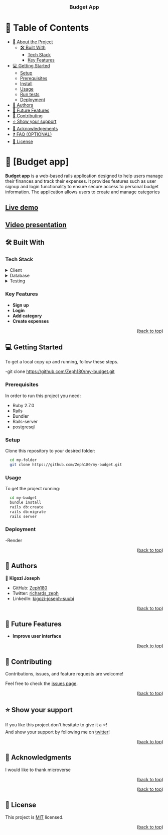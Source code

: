 <div align="center">

  <h3><b>Budget App</b></h3>

</div>

<!-- TABLE OF CONTENTS -->

# 📗 Table of Contents

- [📖 About the Project](#about-project)
  - [🛠 Built With](#built-with)
    - [Tech Stack](#tech-stack)
    - [Key Features](#key-features)
- [💻 Getting Started](#getting-started)
  - [Setup](#setup)
  - [Prerequisites](#prerequisites)
  - [Install](#install)
  - [Usage](#usage)
  - [Run tests](#run-tests)
  - [Deployment](#triangular_flag_on_post-deployment)
- [👥 Authors](#authors)
- [🔭 Future Features](#future-features)
- [🤝 Contributing](#contributing)
- [⭐️ Show your support](#support)
- [🙏 Acknowledgements](#acknowledgements)
- [❓ FAQ (OPTIONAL)](#faq)
- [📝 License](#license)

<!-- PROJECT DESCRIPTION -->

# 📖 [Budget app] <a name="about-project"></a>

**Budget app** is a web-based rails application designed to help users manage their finances and track their expenses. It provides features such as user signup and login functionality to ensure secure access to personal budget information. The application allows users to create and manage categories


## <a href="https://my-budget-0gkf.onrender.com/">Live demo</a>
## <a href="https://drive.google.com/file/d/1EGKCqp8kGCJ252Su51makYTY0M9BV8cn/view?usp=sharing">Video presentation</a>


## 🛠 Built With <a name="built-with"></a>

### Tech Stack <a name="tech-stack"></a>

<details>
  <summary>Client</summary>
  <ul>
    <li><a href="">Ruby</a></li>
    <li><a>CSS</a></li>
    <li><a>Rails</a></li>
  </ul>
</details>

<details>
  <summary>Database</summary>
  <ul>
    <li>Postgres</li>
  </ul>
</details>

<details>
  <summary>Testing</summary>
  <ul>
    <li>Rspec</li>
    <li>Capybara</li>
  </ul>
</details>


<!-- Features -->

### Key Features <a name="key-features"></a>

- **Sign up**
- **Login**
- **Add category**
- **Create expenses**

<p align="right">(<a href="#readme-top">back to top</a>)</p>

<!-- GETTING STARTED -->

## 💻 Getting Started <a name="getting-started"></a>

To get a local copy up and running, follow these steps.

-git clone https://github.com/Zeph180/my-budget.git

### Prerequisites

In order to run this project you need:

- Ruby 2.7.0
- Rails
- Bundler
- Rails-server
- postgresql

### Setup

Clone this repository to your desired folder:


```sh
  cd my-folder
  git clone https://github.com/Zeph180/my-budget.git
```

### Usage

To get the project running:


```sh
  cd my-budget
  bundle install
  rails db:create
  rails db:migrate
  rails server
```

### Deployment
-Render

<p align="right">(<a href="#readme-top">back to top</a>)</p>

<!-- AUTHORS -->

## 👥 Authors <a name="authors"></a>

👤 **Kigozi Joseph**

- GitHub: [Zeph180](https://github.com/zeph180)
- Twitter: [richards_zeph](https://twitter.com/richardszeph)
- LinkedIn: [kigozi-joseph-suubi](https://linkedin.com/in/kigozijosephsuubi)

<p align="right">(<a href="#readme-top">back to top</a>)</p>

<!-- FUTURE FEATURES -->

## 🔭 Future Features <a name="future-features"></a>

- **Improve user interface**

<p align="right">(<a href="#readme-top">back to top</a>)</p>

<!-- CONTRIBUTING -->

## 🤝 Contributing <a name="contributing"></a>

Contributions, issues, and feature requests are welcome!

Feel free to check the [issues page](../../issues/).

<p align="right">(<a href="#readme-top">back to top</a>)</p>

<!-- SUPPORT -->

## ⭐️ Show your support <a name="support"></a>

If you like this project don't hesitate to give it a ⭐️! <br/>
And show your support by following me on [twitter](https://twitter.com/richardszeph)!

<p align="right">(<a href="#readme-top">back to top</a>)</p>

<!-- ACKNOWLEDGEMENTS -->

## 🙏 Acknowledgments <a name="acknowledgements"></a>

I would like to thank microverse

<p align="right">(<a href="#readme-top">back to top</a>)</p>

<p align="right">(<a href="#readme-top">back to top</a>)</p>

<!-- LICENSE -->

## 📝 License <a name="license"></a>

This project is [MIT](./LICENSE) licensed.

<p align="right">(<a href="#readme-top">back to top</a>)</p>

